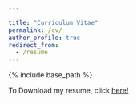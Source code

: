 ```yaml
---

title: "Curriculum Vitae"
permalink: /cv/
author_profile: true
redirect_from:
  - /resume
---
```


{% include base_path %}


<object data="/files/AP_Curriculum_Vitae.pdf" type="application/pdf" width="100%" height="100%">
  <p> To Download my resume, click <a href="/files/AP_Curriculum_Vitae.pdf">here!</a></p>
</object>
